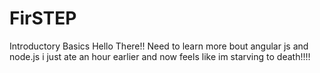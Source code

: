 # FirSTEP
Introductory Basics
Hello There!! Need to learn more bout angular js and node.js 
i just ate an hour earlier and now feels like im starving to death!!!!
